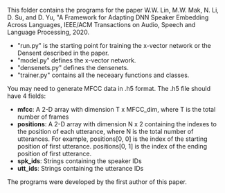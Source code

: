 This folder contains the programs for the paper 
W.W. Lin, M.W. Mak, N. Li, D. Su, and D. Yu, "A Framework for Adapting DNN Speaker
Embedding Across Languages, IEEE/ACM Transactions on Audio, Speech and Language Processing, 2020.

* "run.py" is the starting point for training the x-vector network or the Densent described in the paper. 
* "model.py" defines the x-vector network. 
* "densenets.py" defines the densenets.
* "trainer.py" contains all the neceaary functions and classes.

You may need to generate MFCC data in .h5 format. The .h5 file should have 4 fields:

* **mfcc**: A 2-D array with dimension T x MFCC_dim, where T is the total number of frames
* **positions**: A 2-D array with dimension N x 2 containing the indexes to the position of each utterance, where N is the total number of utterances. For example, positions[0, 0] is the index of the starting position of first utterance. positions[0, 1] is the index of the ending position of first utterance. 
* **spk_ids**: Strings containing the speaker IDs
* **utt_ids**: Strings containing the utterance IDs
   
The programs were developed by the first author of this paper.
